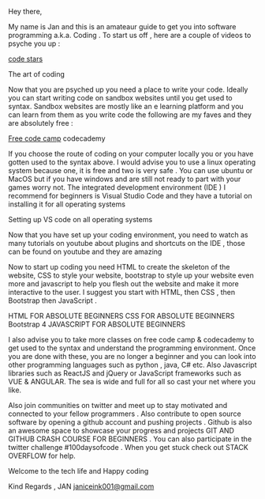 Hey there, 

My name is  Jan and this is an amateaur guide to get you into software programming a.k.a. Coding . To start us off , here are a couple of videos to  psyche you up :

[code stars](https://youtu.be/dU1xS07N-FA )

The art of coding

Now that you are psyched up you need a place to write your code. Ideally you can start writing code on sandbox websites until you get used to syntax. Sandbox websites are mostly like an e learning platform and you can learn from them as you write code the following are my faves and they are absolutely free  :

 [Free code camp](https://www.freecodecamp.org/)
 codecademy 

If you choose the route of coding on your computer locally you or you have gotten used to the syntax above. I would advise you to use a linux operating system because one,  it is free and two is very safe . You can use ubuntu or MacOS but if you  have windows and are still not ready to part with your games worry not.  The integrated development environment (IDE ) I recommend for beginners is Visual Studio Code and they have a tutorial on installing it for all operating systems 

Setting up VS code on all operating systems

Now that you have set up your coding environment,  you need to watch as many tutorials on youtube about plugins and shortcuts on the IDE , those can be found on youtube and they are amazing 

Now to start up coding you need HTML to create the skeleton of the website, CSS to style your website, bootstrap to style up your website even more and javascript to help you flesh out the website and make it more interactive to the user. I suggest you start with HTML, then CSS , then Bootstrap then JavaScript .

HTML FOR ABSOLUTE BEGINNERS
CSS FOR ABSOLUTE BEGINNERS
Bootstrap 4 
JAVASCRIPT FOR ABSOLUTE BEGINNERS

I also advise you to take more classes on free code camp & codecademy  to get used to the syntax and understand the programming environment. Once you are done with these, you are no longer a beginner and you can look into other programming languages such as python , java, C# etc. Also  Javascript libraries such as ReactJS and jQuery or JavaScript frameworks such as VUE &  ANGULAR. The sea is wide and full for all so cast your net where you like. 

Also join communities on twitter and meet up to stay motivated and connected to your fellow programmers .  Also contribute to open source software by opening a github account and pushing projects . Github is also an awesome space to showcase your progress and projects GIT AND GITHUB CRASH COURSE FOR BEGINNERS . You can also participate in the twitter challenge #100daysofcode . When you get stuck check out STACK OVERFLOW for help. 

Welcome to the tech life and Happy coding 

Kind Regards ,
JAN
janiceink001@gmail.com


